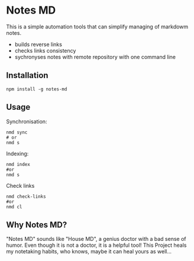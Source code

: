 # Notes MD

This is a simple automation tools that can simplify managing of markdowm notes.

- builds reverse links
- checks links consistency
- sychronyses notes with remote repository with one command line

## Installation

```shell
npm install -g notes-md
```

## Usage

Synchronisation:
```shell
nmd sync
# or
nmd s
```

Indexing:

```shell
nmd index
#or
nmd s
```

Check links

```shell
nmd check-links
#or
nmd cl
```

## Why Notes MD?

"Notes MD" sounds like "House MD", a genius doctor with a bad sense of humor. Even though it is not a doctor, it is a helpful tool! This Project heals my notetaking habits, who knows, maybe it can heal yours as well...

